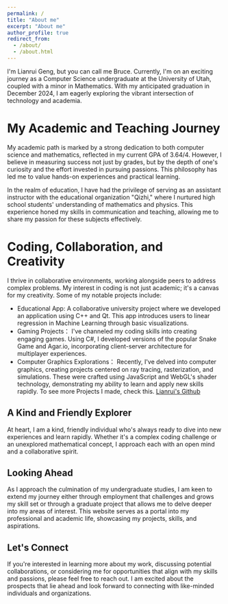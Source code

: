 ```yaml
---
permalink: /
title: "About me"
excerpt: "About me"
author_profile: true
redirect_from: 
  - /about/
  - /about.html
---
```


I'm Lianrui Geng, but you can call me Bruce. Currently, I'm on an exciting journey as a Computer Science undergraduate at the University of Utah, coupled with a minor in Mathematics. With my anticipated graduation in December 2024, I am eagerly exploring the vibrant intersection of technology and academia.

My Academic and Teaching Journey
======
My academic path is marked by a strong dedication to both computer science and mathematics, reflected in my current GPA of 3.64/4. However, I believe in measuring success not just by grades, but by the depth of one's curiosity and the effort invested in pursuing passions. This philosophy has led me to value hands-on experiences and practical learning.

In the realm of education, I have had the privilege of serving as an assistant instructor with the educational organization "Qizhi," where I nurtured high school students' understanding of mathematics and physics. This experience honed my skills in communication and teaching, allowing me to share my passion for these subjects effectively.

Coding, Collaboration, and Creativity
======
I thrive in collaborative environments, working alongside peers to address complex problems. My interest in coding is not just academic; it's a canvas for my creativity. Some of my notable projects include:
  * Educational App:
    A collaborative university project where we developed an application using C++ and Qt. This app introduces users to linear regression in Machine Learning through basic visualizations.
  * Gaming Projects：
    I've channeled my coding skills into creating engaging games. Using C#, I developed versions of the popular Snake Game and Agar.io, incorporating client-server architecture for multiplayer experiences.
  * Computer Graphics Explorations：
    Recently, I've delved into computer graphics, creating projects centered on ray tracing, rasterization, and simulations. These were crafted using JavaScript and WebGL's shader technology, demonstrating my ability to learn and apply new skills rapidly.
  To see more Projects I made, check this. [Lianrui's Github](https://github.com/LianruiBruce?tab=repositories)

A Kind and Friendly Explorer
------
At heart, I am a kind, friendly individual who's always ready to dive into new experiences and learn rapidly. Whether it's a complex coding challenge or an unexplored mathematical concept, I approach each with an open mind and a collaborative spirit. 

Looking Ahead
------
As I approach the culmination of my undergraduate studies, I am keen to extend my journey either through employment that challenges and grows my skill set or through a graduate project that allows me to delve deeper into my areas of interest. This website serves as a portal into my professional and academic life, showcasing my projects, skills, and aspirations.

Let's Connect
------
If you're interested in learning more about my work, discussing potential collaborations, or considering me for opportunities that align with my skills and passions, please feel free to reach out. I am excited about the prospects that lie ahead and look forward to connecting with like-minded individuals and organizations.

<!-- **Markdown generator**

I have also created [a set of Jupyter notebooks](https://github.com/academicpages/academicpages.github.io/tree/master/markdown_generator
) that converts a CSV containing structured data about talks or presentations into individual markdown files that will be properly formatted for the academicpages template. The sample CSVs in that directory are the ones I used to create my own personal website at stuartgeiger.com. My usual workflow is that I keep a spreadsheet of my publications and talks, then run the code in these notebooks to generate the markdown files, then commit and push them to the GitHub repository.

How to edit your site's GitHub repository
------
Many people use a git client to create files on their local computer and then push them to GitHub's servers. If you are not familiar with git, you can directly edit these configuration and markdown files directly in the github.com interface. Navigate to a file (like [this one](https://github.com/academicpages/academicpages.github.io/blob/master/_talks/2012-03-01-talk-1.md) and click the pencil icon in the top right of the content preview (to the right of the "Raw | Blame | History" buttons). You can delete a file by clicking the trashcan icon to the right of the pencil icon. You can also create new files or upload files by navigating to a directory and clicking the "Create new file" or "Upload files" buttons. 

Example: editing a markdown file for a talk
![Editing a markdown file for a talk](/images/editing-talk.png)

For more info
------
More info about configuring academicpages can be found in [the guide](https://academicpages.github.io/markdown/). The [guides for the Minimal Mistakes theme](https://mmistakes.github.io/minimal-mistakes/docs/configuration/) (which this theme was forked from) might also be helpful. -->
